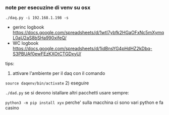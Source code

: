 ### note per esecuzine di venv su osx ###

```./daq.py -i 192.168.1.198 -s```
* gerinc logbook https://docs.google.com/spreadsheets/d/1wtI7ybfk2HGaOFxNc5mXymqL0aU2aS8bSHa990xifeQ/
* WC logbook https://docs.google.com/spreadsheets/d/1idBnsYG4pHdHZ2kDbq-S3PBUAf0ewFEzKXOtCTGDxyU/

tips:

1) attivare l'ambiente per il daq con il comando

```source daqenv/bin/activate```
2) eseguire 

```./dad.py```
se si devono istallare altri pacchetti usare sempre:

```python3 -m pip install xyx```
perche' sulla macchina ci sono vari python e fa casino 